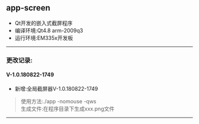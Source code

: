 ## app-screen

* Qt开发的嵌入式截屏程序
* 编译环境:Qt4.8 arm-2009q3
* 运行环境:EM335x开发板

***
### 更改记录:
#### V-1.0.180822-1749
* 新增:全局截屏器V-1.0.180822-1749

> 使用方法:./app -nomouse -qws  
> 生成文件:在程序目录下生成xxx.png文件
***

